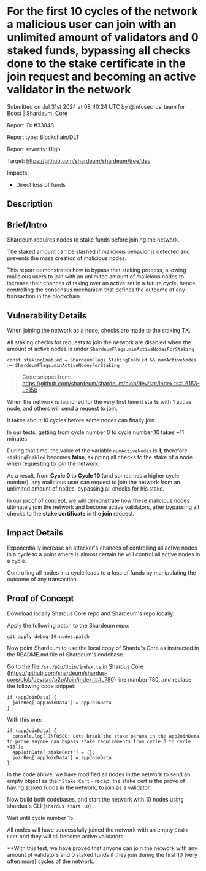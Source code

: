 
# For the first 10 cycles of the network a malicious user can join with an unlimited amount of validators and 0 staked funds, bypassing all checks done to the stake certificate in the join request and becoming an active validator in the network

Submitted on Jul 31st 2024 at 08:40:24 UTC by @infosec_us_team for [Boost | Shardeum: Core](https://immunefi.com/bounty/shardeum-core-boost/)

Report ID: #33848

Report type: Blockchain/DLT

Report severity: High

Target: https://github.com/shardeum/shardeum/tree/dev

Impacts:
- Direct loss of funds

## Description
## Brief/Intro
Shardeum requires nodes to stake funds before joining the network.

The staked amount can be slashed if malicious behavior is detected and prevents the mass creation of malicious nodes.

This report demonstrates how to bypass that staking process, allowing malicious users to join with an unlimited amount of malicious nodes to increase their chances of taking over an active set in a future cycle, hence, controlling the consensus mechanism that defines the outcome of any transaction in the blockchain.

## Vulnerability Details

When joining the network as a node, checks are made to the staking TX.

All staking checks for requests to join the network are disabled when the amount of active nodes is under `ShardeumFlags.minActiveNodesForStaking`

```
const stakingEnabled = ShardeumFlags.StakingEnabled && numActiveNodes >= ShardeumFlags.minActiveNodesForStaking
```
> Code snippet from: https://github.com/shardeum/shardeum/blob/dev/src/index.ts#L6153-L6156

When the network is launched for the very first time it starts with 1 active node, and others will send a request to join.

It takes about 10 cycles before some nodes can finally join.

In our tests, getting from cycle number 0 to cycle number 10 takes ~11 minutes.

During that time, the value of the variable `numActiveNodes` is **1**, therefore `stakingEnabled` becomes **false**, skipping all checks to the stake of a node when requesting to join the network.

As a result, from **Cycle 0** to **Cycle 10** (and sometimes a higher cycle number), any malicious user can request to join the network from an unlimited amount of nodes, bypassing all checks for his stake.

In our proof of concept, we will demonstrate how these malicious nodes ultimately join the network and become active validators, after bypassing all checks to the **stake certificate** in the **join** request.

## Impact Details

Exponentially increase an attacker's chances of controlling all active nodes in a cycle to a point where is almost certain he will control all active nodes in a cycle.

Controlling all nodes in a cycle leads to a loss of funds by manipulating the outcome of any transaction.


## Proof of Concept

Download locally Shardus Core repo and Shardeum's repo locally.

Apply the following patch to the Shardeum repo:

```
git apply debug-10-nodes.patch
```

Now point Shardeum to use the local copy of Shardu's Core as instructed in the README.md file of Shardeum's codebase.

Go to the file `/src/p2p/Join/index.ts` in Shardus Core (https://github.com/shardeum/shardus-core/blob/dev/src/p2p/Join/index.ts#L780) line number 780, and replace the following code snippet:
```
if (appJoinData) {
  joinReq['appJoinData'] = appJoinData
}
```
With this one:
```
if (appJoinData) {
  console.log(`INFOSEC: Lets break the stake params in the appJoinData to prove anyone can bypass stake requirements from cycle 0 to cycle +10`);
  appJoinData['stakeCert'] = {};
  joinReq['appJoinData'] = appJoinData
}
```

In the code above, we have modified all nodes in the network to send an empty object as their `Stake Cert` - recap: the stake cert is the prove of having staked funds in the network, to join as a validator.

Now build both codebases, and start the network with 10 nodes using shardus's CLI (`shardus start 10`)

Wait until cycle number 15.

All nodes will have successfully joined the network with an empty `Stake Cert` and they will all become active validators.

**With this test, we have proved that anyone can join the network with any amount of validators and 0 staked funds if they join during the first 10 (very often more) cycles of the network.